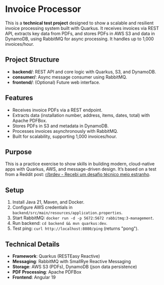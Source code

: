 # Invoice Processor

This is a **technical test project** designed to show a scalable
and resilient invoice processing system built with Quarkus. It
receives invoices via REST API, extracts key data from PDFs,
and stores PDFs in AWS S3 and data in DynamoDB, using RabbitMQ
for async processing. It handles up to 1,000 invoices/hour.

## Project Structure
- **backend/**: REST API and core logic with Quarkus, S3, and
  DynamoDB.
- **consumer/**: Async message consumer using RabbitMQ.
- **frontend/**: (Optional) Future web interface.

## Features
- Receives invoice PDFs via a REST endpoint.
- Extracts data (installation number, address, items, dates,
  total) with Apache PDFBox.
- Stores PDFs in S3 and metadata in DynamoDB.
- Processes invoices asynchronously with RabbitMQ.
- Built for scalability, supporting 1,000 invoices/hour.

## Purpose
This is a practice exercise to show skills in building modern,
cloud-native apps with Quarkus, AWS, and message-driven design.
It’s based on a test from a Reddit post: [r/brdev - Recebi um
desafio técnico meio estranho](https://www.reddit.com/r/brdev/comments/1ix27ez/recebi_um_desafio_t%C3%A9cnico_meio_estranho/).

## Setup
1. Install Java 21, Maven, and Docker.
2. Configure AWS credentials in
   `backend/src/main/resources/application.properties`.
3. Start RabbitMQ: `docker run -d -p 5672:5672 rabbitmq:3-management`.
4. Run backend: `cd backend && mvn quarkus:dev`.
5. Test ping: `curl http://localhost:8080/ping` (returns "pong").

## Technical Details
- **Framework**: Quarkus (RESTEasy Reactive)
- **Messaging**: RabbitMQ with SmallRye Reactive Messaging
- **Storage**: AWS S3 (PDFs), DynamoDB (json data persistence)
- **PDF Processing**: Apache PDFBox
- **Frontend**: Angular 19
